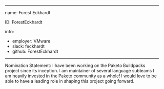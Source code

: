 -------------------------------------------------------------
name: Forest Eckhardt

ID: ForestEckhardt

info:
- employer: VMware
- slack: feckhardt
- github: ForestEckhardt
-------------------------------------------------------------

Nomination Statement: I have been working on the Paketo Buildpacks project since its inception. I am maintainer of several language subteams I am heavily invested in the Paketo community as a whole! I would love to be able to have a leading role in shaping this project going forward.
